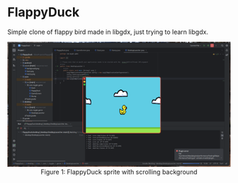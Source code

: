 # FlappyDuck
Simple clone of flappy bird made in libgdx, just trying to learn libgdx.

<center>
  <img src="screenshots/screenshot_0.png">
  Figure 1: FlappyDuck sprite with scrolling background
</center>